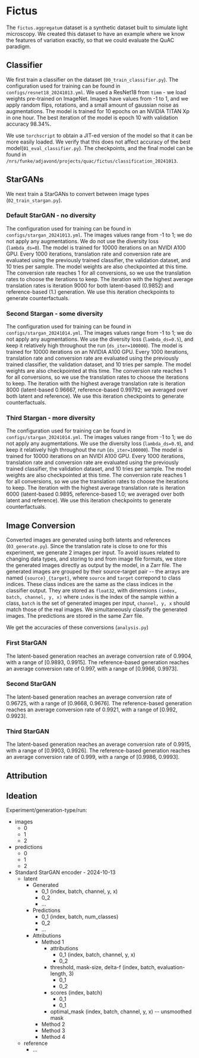 # Fictus
The `fictus.aggregatum` dataset is a synthetic dataset built to simulate light microscopy. 
We created this dataset to have an example where we know the features of variation exactly, so that we could evaluate the QuAC paradigm.

## Classifier
We first train a classifier on the dataset (`00_train_classifier.py`). 
The configuration used for training can be found in `configs/resnet18_20241013.yml`.
We used a ResNet18 from `timm` - we load weights pre-trained on ImageNet.
Images have values from -1 to 1, and we apply random flips, rotations, and a small amount of gaussian noise as augmentations.
The model is trained for 10 epochs on an NVIDIA TITAN Xp in one hour. 
The best iteration of the model is epoch 10 with validation accuracy 98.34%.

We use `torchscript` to obtain a JIT-ed version of the model so that it can be more easily loaded. 
We verify that this does not affect accuracy of the best model(`01_eval_classifier.py`).
The checkpoints, and the final model can be found in `/nrs/funke/adjavond/projects/quac/fictus/classification_20241013`.

## StarGANs
We next train a StarGANs to convert between image types (`02_train_stargan.py`).

### Default StarGAN - no diversity
The configuration used for training can be found in `configs/stargan_20241013.yml`.
The images values range from -1 to 1; we do not apply any augmentations.
We do not use the diversity loss (`lambda_ds=0`).
The model is trained for 10000 iterations on an NVIDI A100 GPU. 
Every 1000 iterations, translation rate and conversion rate are evaluated using the previously trained classifier, the validation dataset, and 10 tries per sample. 
The model weights are also checkpointed at this time.
The conversion rate reaches 1 for all conversions, so we use the translation rates to choose the iterations to keep. 
The iteration with the highest average translation rates is iteration 9000 for both latent-based (0.9852) and reference-based (1.) generation.
We use this iteration checkpoints to generate counterfactuals. 

### Second Stargan - some diversity
The configuration used for training can be found in `configs/stargan_20241014.yml`.
The images values range from -1 to 1; we do not apply any augmentations.
We use the diversity loss (`lambda_ds=0.5`), and keep it relatively high throughout the run (`ds_iter=100000`).
The model is trained for 10000 iterations on an NVIDIA A100 GPU. 
Every 1000 iterations, translation rate and conversion rate are evaluated using the previously trained classifier, the validation dataset, and 10 tries per sample. 
The model weights are also checkpointed at this time.
The conversion rate reaches 1 for all conversions, so we use the translation rates to choose the iterations to keep. 
The iteration with the highest average translation rate is iteration 8000 (latent-based 0.96667, reference-based 0.99792; we averaged over both latent and reference). 
We use this iteration checkpoints to generate counterfactuals. 

### Third Stargan - more diversity
The configuration used for training can be found in `configs/stargan_20241014.yml`.
The images values range from -1 to 1; we do not apply any augmentations.
We use the diversity loss (`lambda_ds=0.9`), and keep it relatively high throughout the run (`ds_iter=100000`).
The model is trained for 10000 iterations on an NVIDI A100 GPU. 
Every 1000 iterations, translation rate and conversion rate are evaluated using the previously trained classifier, the validation dataset, and 10 tries per sample. 
The model weights are also checkpointed at this time.
The conversion rate reaches 1 for all conversions, so we use the translation rates to choose the iterations to keep. 
The iteration with the highest average translation rate is iteration 6000 (latent-based 0.9895, reference-based 1.0; we averaged over both latent and reference). 
We use this iteration checkpoints to generate counterfactuals. 

## Image Conversion
Converted images are generated using both latents and references (`03_generate.py`).
Since the translation rate is close to one for this experiment, we generate 2 images per input.
To avoid issues related to changing data types, and storing to and from image file formats, we store the generated images directly as output by the model, in a Zarr file.
The generated images are grouped by their source-target pair -- the arrays are named `{source}_{target}`, where `source` and `target` correpond to class indices. 
These class indices are the same as the class indices in the classifier output. 
They are stored as `float32`, with dimensions `(index, batch, channel, y, x)` where `index` is the index of the sample within a class, `batch` is the set of generated images per input, `channel, y, x` should match those of the real images.
We simultaneously classify the generated images.
The predictions are stored in the same Zarr file.

We get the accuracies of these conversions (`analysis.py`)

### First StarGAN
The latent-based generation reaches an average conversion rate of 0.9904, with a range of [0.9893, 0.9915]. 
The reference-based generation reaches an average conversion rate of 0.997, with a range of [0.9966, 0.9973].

### Second StarGAN
The latent-based generation reaches an average conversion rate of 0.96725, with a range of [0.9668, 0.9676]. 
The reference-based generation reaches an average conversion rate of 0.9921, with a range of [0.992, 0.9923].

### Third StarGAN
The latent-based generation reaches an average conversion rate of 0.9915, with a range of [0.9903, 0.9926]. 
The reference-based generation reaches an average conversion rate of 0.999, with a range of [0.9986, 0.9993].

## Attribution

## Ideation
Experiment/generation-type/run: 
- images
    - 0
    - 1
    - 2
- predictions
    - 0
    - 1
    - 2
- Standard StarGAN encoder - 2024-10-13
    - latent
        - Generated
            - 0_1 (index, batch, channel, y, x)
            - 0_2
            - ...
        - Predictions
            - 0_1 (index, batch, num_classes)
            - 0_2
            - ...
        - Attributions
            - Method 1
                - attributions
                    - 0_1 (index, batch, channel, y, x)
                    - 0_2
                - threshold, mask-size, delta-f (index, batch, evaluation-length, 3)
                    - 0_1
                    - 0_2 
                - scores (index, batch)
                    - 0_1
                    - 0_1
                - optimal_mask (index, batch, channel, y, x) -- unsmoothed mask
            - Method 2
            - Method 3
            - Method 4
    - reference
        - ...
